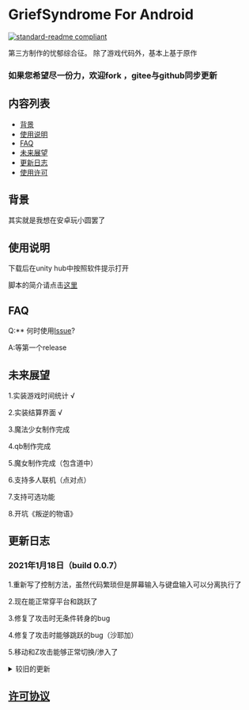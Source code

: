 #  GriefSyndrome For Android

[![standard-readme compliant](https://img.shields.io/badge/readme%20style-standard-brightgreen.svg?style=flat-square)](https://github.com/RichardLitt/standard-readme)

第三方制作的忧郁综合征。
除了游戏代码外，基本上基于原作

 
### 如果您希望尽一份力，欢迎fork ，gitee与github同步更新

## 内容列表

- [背景](#背景)
- [使用说明](#使用说明)
- [FAQ](#FAQ)
- [未来展望](#未来展望)
- [更新日志](#更新日志)
- [使用许可](#使用许可)

## 背景

其实就是我想在安卓玩小圆罢了

## 使用说明

下载后在unity hub中按照软件提示打开

脚本的简介请点击[这里](Dev.md) 

## FAQ

Q:** 何时使用[Issue](https://gitee.com/pureamaya/GriefSyndrome-For-Android/issues)?

A:等第一个release

## 未来展望

1.实装游戏时间统计 √

2.实装结算界面 √

3.魔法少女制作完成

4.qb制作完成

5.魔女制作完成（包含道中）

6.支持多人联机（点对点）

7.支持可选功能

8.开坑《叛逆的物语》

## 更新日志

###  2021年1月18日（build 0.0.7）

1.重新写了控制方法，虽然代码繁琐但是屏幕输入与键盘输入可以分离执行了

2.现在能正常穿平台和跳跃了

3.修复了攻击时无条件转身的bug

4.修复了攻击时能够跳跃的bug（沙耶加）

5.移动和Z攻击能够正常切换/渗入了

<details>
 
  <summary>较旧的更新</summary>
 
###  2020年9月15日（build 0.0.6） 

1.结算界面制作完成（注：此处测试需要一些方法）

2.计时器制作完成

3.标题界面的计分板可以正常使用了

4.优化了Title场景的代码，易读性提高，也减少了不必要的性能损失

5.优化了各大事件组，现在效率提高了

6.gss存档遗漏填补

7.晓美焰家下方文本修复

8.Pause键改名为Q键

 ###  2020年9月10日（build 0.0.5) 

1.SE音效添加

2.麻花焰，qb添加（仅仅是可选，无可玩性）

3.staff制作完成（包含了结局图）

4.采用图集优化魔法少女选择界面

5.调整了BGMCtrl，现在可以转换场景不中断音效播放了

6.禁用了沙耶加。但代码依然保留

7.为部分代码提供调试用变量

8.bgm录入完成

9.更新了图标

10.添加了虚拟按键（但是还不能用）

 ###  2020年9月6日（build 0.0.4） 

1.音量设置完成

2.人鱼魔女结界内的BGM Symposium magarum 完成AB循环

3.有取消游戏原曲的打算

4.修复了钩子单摆运动不正常的bug

5.暂停界面完成

 ###  2020年9月2日（build 0.0.3） 

1.血条显示现在能正常使用了

2.修复了低vit也能发动Magia的bug

3.暂时取消了受击后退

4.完善了动画机和UpdateManager

 ###  2020年8月29日（build 0.0.2） 

1.沙耶加，角色通用脚本算是做完了（不包含特效及某些处理，后续会补上）*bug很多

2.开坑UI

3.浦尾由纪的魔女狩猎现在是可用BGM了（AB循环可用）

6.工作重心转移了，后续不会做新角色，因为做不好。。。现在以游戏系统为主

 ### 2020年8月22日（build 0.0.1） 

1.跳跃攻击后下降奇快的bug

2.修复灵魂变成人后仍然为灵魂的bug

3.沙耶加死亡

4.沙耶加X攻击

5.图集动画机增加旋转功能

6.开坑组合键

</details>

## [许可协议](LICENSE)

